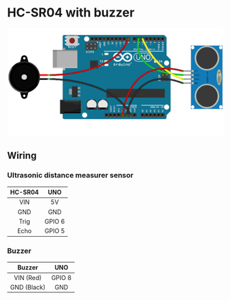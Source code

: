 # HC-SR04 with buzzer

![Home](.image/uno_hcsr04_buzzer.png)

## Wiring

### Ultrasonic distance measurer sensor
HC-SR04 | UNO |
:---: | :---: |
VIN | 5V |
GND | GND |
Trig | GPIO 6 |
Echo | GPIO 5 |


### Buzzer
Buzzer | UNO |
:---: | :---: |
VIN (Red) | GPIO 8 |
GND (Black) | GND |